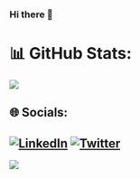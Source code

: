 ### Hi there 👋

# 📊 GitHub Stats:
![](https://github-readme-stats.vercel.app/api?username=alexays&theme=dark&hide_border=false&include_all_commits=true&count_private=true)<br/>
## 🌐 Socials:
[![LinkedIn](https://img.shields.io/badge/LinkedIn-%230077B5.svg?logo=linkedin&logoColor=white)](https://linkedin.com/in/alexis-rouillard) [![Twitter](https://img.shields.io/badge/Twitter-%231DA1F2.svg?logo=Twitter&logoColor=white)](https://twitter.com/LifeIsNotAKiwi) 
---
[![](https://visitcount.itsvg.in/api?id=alexays&icon=0&color=0)](https://visitcount.itsvg.in)
